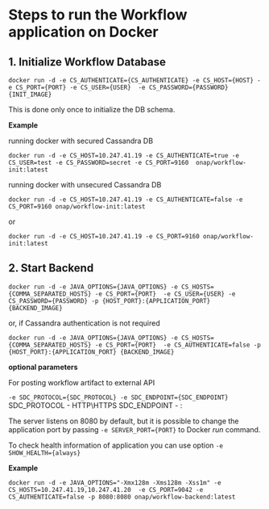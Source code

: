 # Steps to run the Workflow application on Docker

## 1. Initialize Workflow Database

`docker run -d -e CS_AUTHENTICATE={CS_AUTHENTICATE} -e CS_HOST={HOST} -e CS_PORT={PORT} -e CS_USER={USER} 
-e CS_PASSWORD={PASSWORD} {INIT_IMAGE}`

This is done only once to initialize the DB schema.

**Example** 

running docker with secured Cassandra DB

`docker run -d -e CS_HOST=10.247.41.19 -e CS_AUTHENTICATE=true -e CS_USER=test -e CS_PASSWORD=secret -e CS_PORT=9160 
onap/workflow-init:latest`

running docker with unsecured Cassandra DB

`docker run -d -e CS_HOST=10.247.41.19 -e CS_AUTHENTICATE=false -e CS_PORT=9160 onap/workflow-init:latest`

or

`docker run -d -e CS_HOST=10.247.41.19 -e CS_PORT=9160 onap/workflow-init:latest`

## 2. Start Backend

`docker run -d -e JAVA_OPTIONS={JAVA_OPTIONS} -e CS_HOSTS={COMMA_SEPARATED_HOSTS} -e CS_PORT={PORT} 
-e CS_USER={USER} -e CS_PASSWORD={PASSWORD} -p {HOST_PORT}:{APPLICATION_PORT} {BACKEND_IMAGE}`

or, if Cassandra authentication is not required

`docker run -d -e JAVA_OPTIONS={JAVA_OPTIONS} -e CS_HOSTS={COMMA_SEPARATED_HOSTS} -e CS_PORT={PORT} 
-e CS_AUTHENTICATE=false -p {HOST_PORT}:{APPLICATION_PORT} {BACKEND_IMAGE}`

**optional parameters**

For posting workflow artifact to external API

`-e SDC_PROTOCOL={SDC_PROTOCOL} -e SDC_ENDPOINT={SDC_ENDPOINT}`
SDC_PROTOCOL - HTTP\HTTPS
SDC_ENDPOINT - <IP>:<PORT>

The server listens on 8080 by default, but it is possible to change the application port by passing 
`-e SERVER_PORT={PORT}` to Docker _run_ command.

To check health information of application you can use option `-e SHOW_HEALTH={always}`

**Example**

`docker run -d -e JAVA_OPTIONS="-Xmx128m -Xms128m -Xss1m" -e CS_HOSTS=10.247.41.19,10.247.41.20 
-e CS_PORT=9042 -e CS_AUTHENTICATE=false -p 8080:8080 onap/workflow-backend:latest`